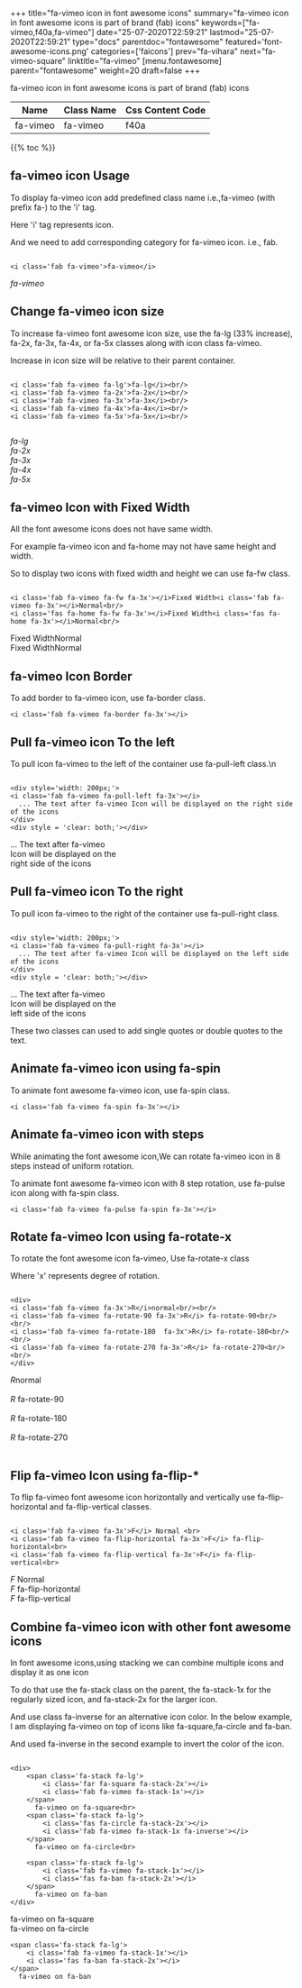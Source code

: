 +++
title="fa-vimeo icon in font awesome icons"
summary="fa-vimeo icon in font awesome icons is part of brand (fab) icons"
keywords=["fa-vimeo,f40a,fa-vimeo"]
date="25-07-2020T22:59:21"
lastmod="25-07-2020T22:59:21"
type="docs"
parentdoc="fontawesome"
featured='font-awesome-icons.png'
categories=['faicons']
prev="fa-vihara"
next="fa-vimeo-square"
linktitle="fa-vimeo"
[menu.fontawesome]
parent="fontawesome"
weight=20
draft=false
+++


fa-vimeo icon in font awesome icons is part of brand (fab) icons

<div class='table-responsive'><table class='table'><thead><tr><th>Name</th><th>Class Name</th><th>Css Content Code</th></tr></thead><tbody><tr><td>fa-vimeo</td><td>fa-vimeo</td><td>f40a</td></tr></tbody></table></div>


{{% toc %}}


## fa-vimeo icon Usage

To display fa-vimeo icon add predefined class name i.e.,fa-vimeo (with prefix fa-) to the 'i' tag.

Here 'i' tag represents icon.

And we need to add corresponding category for fa-vimeo icon. i.e., fab.


```

<i class='fab fa-vimeo'>fa-vimeo</i>
```

<i class='fab fa-vimeo'>fa-vimeo</i>




## Change fa-vimeo icon size
To increase fa-vimeo font awesome icon size, use the fa-lg (33% increase), fa-2x, fa-3x, fa-4x, or fa-5x classes along with icon class fa-vimeo.

Increase in icon size will be relative to their parent container. 

```

<i class='fab fa-vimeo fa-lg'>fa-lg</i><br/>
<i class='fab fa-vimeo fa-2x'>fa-2x</i><br/>
<i class='fab fa-vimeo fa-3x'>fa-3x</i><br/>
<i class='fab fa-vimeo fa-4x'>fa-4x</i><br/>
<i class='fab fa-vimeo fa-5x'>fa-5x</i><br/>
            
```

<i class='fab fa-vimeo fa-lg'>fa-lg</i><br/>
<i class='fab fa-vimeo fa-2x'>fa-2x</i><br/>
<i class='fab fa-vimeo fa-3x'>fa-3x</i><br/>
<i class='fab fa-vimeo fa-4x'>fa-4x</i><br/>
<i class='fab fa-vimeo fa-5x'>fa-5x</i><br/>
            



## fa-vimeo Icon with Fixed Width 

All the font awesome icons does not have same width.

For example fa-vimeo icon and fa-home may not have same height and width.

So to display two icons with fixed width and height we can use fa-fw class.


```

<i class='fab fa-vimeo fa-fw fa-3x'></i>Fixed Width<i class='fab fa-vimeo fa-3x'></i>Normal<br/>
<i class='fas fa-home fa-fw fa-3x'></i>Fixed Width<i class='fas fa-home fa-3x'></i>Normal<br/>
```

<i class='fab fa-vimeo fa-fw fa-3x'></i>Fixed Width<i class='fab fa-vimeo fa-3x'></i>Normal<br/>
<i class='fas fa-home fa-fw fa-3x'></i>Fixed Width<i class='fas fa-home fa-3x'></i>Normal<br/>



## fa-vimeo Icon Border 

To add border to fa-vimeo icon, use fa-border class.


```
<i class='fab fa-vimeo fa-border fa-3x'></i>

```
<i class='fab fa-vimeo fa-border fa-3x'></i>





## Pull fa-vimeo icon To the left

To pull icon fa-vimeo to the left of the container use fa-pull-left class.\n

```

<div style='width: 200px;'>
<i class='fab fa-vimeo fa-pull-left fa-3x'></i>
  ... The text after fa-vimeo Icon will be displayed on the right side of the icons
</div>
<div style = 'clear: both;'></div>
```

<div style='width: 200px;'>
<i class='fab fa-vimeo fa-pull-left fa-3x'></i>
  ... The text after fa-vimeo Icon will be displayed on the right side of the icons
</div>
<div style = 'clear: both;'></div>




## Pull fa-vimeo icon To the right
To pull icon fa-vimeo to the right of the container use fa-pull-right class.

```

<div style='width: 200px;'>
<i class='fab fa-vimeo fa-pull-right fa-3x'></i>
  ... The text after fa-vimeo Icon will be displayed on the left side of the icons
</div>
<div style = 'clear: both;'></div>
```

<div style='width: 200px;'>
<i class='fab fa-vimeo fa-pull-right fa-3x'></i>
  ... The text after fa-vimeo Icon will be displayed on the left side of the icons
</div>
<div style = 'clear: both;'></div>

These two classes can used to add single quotes or double quotes to the text.


## Animate fa-vimeo icon using fa-spin
To animate font awesome fa-vimeo icon, use fa-spin class.

```
<i class='fab fa-vimeo fa-spin fa-3x'></i>
```
<i class='fab fa-vimeo fa-spin fa-3x'></i>




## Animate fa-vimeo icon with steps
While animating the font awesome icon,We can rotate fa-vimeo icon in 8 steps instead of uniform rotation.

To animate font awesome fa-vimeo icon with 8 step rotation, use fa-pulse icon along with fa-spin class.


```
<i class='fab fa-vimeo fa-pulse fa-spin fa-3x'></i>

```
<i class='fab fa-vimeo fa-pulse fa-spin fa-3x'></i>





## Rotate fa-vimeo Icon using fa-rotate-x
To rotate the font awesome icon fa-vimeo, Use fa-rotate-x class

Where 'x' represents degree of rotation.


```

<div>
<i class='fab fa-vimeo fa-3x'>R</i>normal<br/><br/>
<i class='fab fa-vimeo fa-rotate-90 fa-3x'>R</i> fa-rotate-90<br/><br/> 
<i class='fab fa-vimeo fa-rotate-180  fa-3x'>R</i> fa-rotate-180<br/><br/> 
<i class='fab fa-vimeo fa-rotate-270 fa-3x'>R</i> fa-rotate-270<br/><br/>
</div>
```

<div>
<i class='fab fa-vimeo fa-3x'>R</i>normal<br/><br/>
<i class='fab fa-vimeo fa-rotate-90 fa-3x'>R</i> fa-rotate-90<br/><br/> 
<i class='fab fa-vimeo fa-rotate-180  fa-3x'>R</i> fa-rotate-180<br/><br/> 
<i class='fab fa-vimeo fa-rotate-270 fa-3x'>R</i> fa-rotate-270<br/><br/>
</div>




## Flip fa-vimeo Icon using fa-flip-*
To flip fa-vimeo font awesome icon horizontally and vertically use fa-flip-horizontal and fa-flip-vertical classes. 

```

<i class='fab fa-vimeo fa-3x'>F</i> Normal <br>
<i class='fab fa-vimeo fa-flip-horizontal fa-3x'>F</i> fa-flip-horizontal<br>
<i class='fab fa-vimeo fa-flip-vertical fa-3x'>F</i> fa-flip-vertical<br>
```

<i class='fab fa-vimeo fa-3x'>F</i> Normal <br>
<i class='fab fa-vimeo fa-flip-horizontal fa-3x'>F</i> fa-flip-horizontal<br>
<i class='fab fa-vimeo fa-flip-vertical fa-3x'>F</i> fa-flip-vertical<br>




## Combine fa-vimeo icon with other font awesome icons
In font awesome icons,using stacking we can combine multiple icons and display it as one icon 

To do that use the fa-stack class on the parent, the fa-stack-1x for the regularly sized icon, and fa-stack-2x for the larger icon.

And use class fa-inverse for an alternative icon color. 
In the below example, I am displaying fa-vimeo on top of icons like fa-square,fa-circle and fa-ban.

And used fa-inverse in the second example to invert the color of the icon.

```

<div>
    <span class='fa-stack fa-lg'>
        <i class='far fa-square fa-stack-2x'></i>
        <i class='fab fa-vimeo fa-stack-1x'></i>
    </span>
      fa-vimeo on fa-square<br>
    <span class='fa-stack fa-lg'>
        <i class='fas fa-circle fa-stack-2x'></i>
        <i class='fab fa-vimeo fa-stack-1x fa-inverse'></i>
    </span>
      fa-vimeo on fa-circle<br>

    <span class='fa-stack fa-lg'>
        <i class='fab fa-vimeo fa-stack-1x'></i>
        <i class='fas fa-ban fa-stack-2x'></i>
    </span>
      fa-vimeo on fa-ban
</div>
```

<div>
    <span class='fa-stack fa-lg'>
        <i class='far fa-square fa-stack-2x'></i>
        <i class='fab fa-vimeo fa-stack-1x'></i>
    </span>
      fa-vimeo on fa-square<br>
    <span class='fa-stack fa-lg'>
        <i class='fas fa-circle fa-stack-2x'></i>
        <i class='fab fa-vimeo fa-stack-1x fa-inverse'></i>
    </span>
      fa-vimeo on fa-circle<br>

    <span class='fa-stack fa-lg'>
        <i class='fab fa-vimeo fa-stack-1x'></i>
        <i class='fas fa-ban fa-stack-2x'></i>
    </span>
      fa-vimeo on fa-ban
</div>






